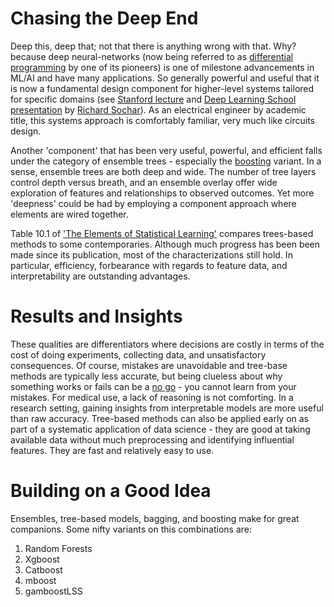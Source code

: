 <!--
.. title: Ensemble Trees
.. slug: ensemble-trees
.. date: 2019-02-14 16:35:13 UTC
.. tags: 
.. category: 
.. link: 
.. description: 
.. type: text
.. has_math: True
-->

# Chasing the Deep End
Deep this, deep that; not that there is anything wrong with that. Why? because deep neural-networks (now being referred to as [differential programming](https://www.facebook.com/yann.lecun/posts/10155003011462143) by one of its pioneers) is one of milestone advancements in ML/AI and have many applications. So generally powerful and useful that it is now a fundamental design component for higher-level systems tailored for specific domains (see [Stanford lecture](https://www.youtube.com/watch?v=QuELiw8tbx8) and [Deep Learning School presentation](https://www.youtube.com/watch?v=oGk1v1jQITw) by [Richard Sochar](https://www.socher.org/)). As an electrical engineer by academic title, this systems approach is comfortably familiar, very much like circuits design.

Another 'component' that has been very useful, powerful, and efficient falls under the category of ensemble trees - especially the [boosting](https://en.wikipedia.org/wiki/Gradient_boosting) variant. In a sense, ensemble trees are both deep and wide. The number of tree layers control depth versus breath, and an ensemble overlay offer wide exploration of features and relationships to observed outcomes. Yet more 'deepness' could be had by employing a component approach where elements are wired together.

Table 10.1 of ['The Elements of Statistical Learning'](https://web.stanford.edu/~hastie/ElemStatLearn/) compares trees-based methods to some contemporaries. Although much progress has been been made since its publication, most of the characterizations still hold. In particular, efficiency, forbearance with regards to feature data, and interpretability are outstanding advantages. 

# Results and Insights

 These qualities are differentiators where decisions are costly in terms of the cost of doing experiments, collecting data, and unsatisfactory consequences. Of course, mistakes are unavoidable and tree-base methods are typically less accurate, but being clueless about why something works or fails can be a [no go](https://www.risk.net/asset-management/6119616/blackrock-shelves-unexplainable-ai-liquidity-models) - you cannot learn from your mistakes. For medical use, a lack of reasoning is not comforting. In a research setting, gaining insights from interpretable models are more useful than raw accuracy. Tree-based methods can also be applied early on as part of a systematic application of data science - they are good at taking available data without much preprocessing and identifying influential features. They are fast and relatively easy to use.

# Building on a Good Idea

Ensembles, tree-based models, bagging, and boosting make for great companions. Some nifty variants on this combinations are:

1. Random Forests
1. Xgboost
2. Catboost
3. mboost
4. gamboostLSS

